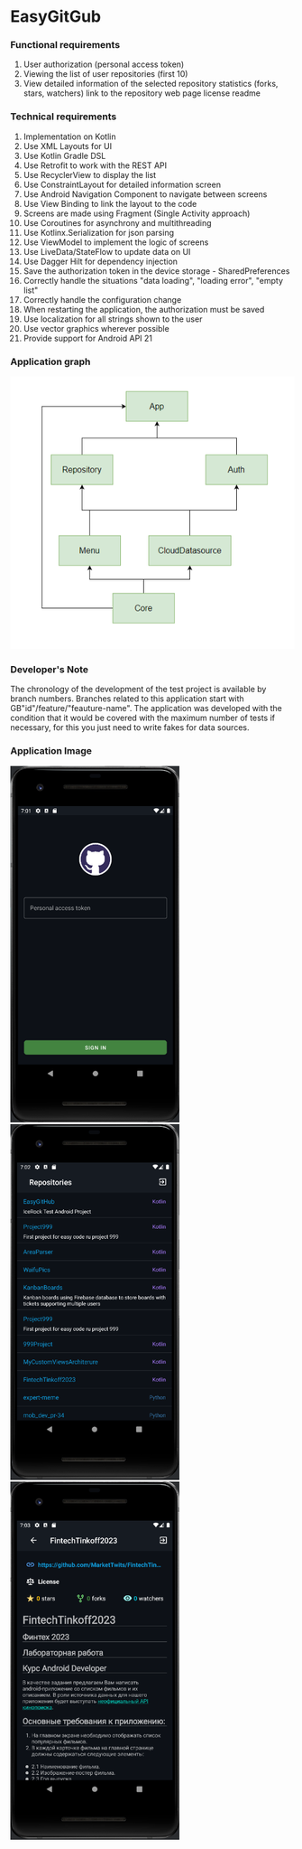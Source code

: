 # EasyGitGub

### Functional requirements

1. User authorization (personal access token)
2. Viewing the list of user repositories (first 10)
3. View detailed information of the selected repository
	statistics (forks, stars, watchers)
	link to the repository web page
	license
	readme
### Technical requirements

1. Implementation on Kotlin
2. Use XML Layouts for UI
3. Use Kotlin Gradle DSL
4. Use Retrofit to work with the REST API
5. Use RecyclerView to display the list
6. Use ConstraintLayout for detailed information screen
7. Use Android Navigation Component to navigate between screens
8. Use View Binding to link the layout to the code
9. Screens are made using Fragment (Single Activity approach)
10. Use Coroutines for asynchrony and multithreading
11. Use Kotlinx.Serialization for json parsing
12. Use ViewModel to implement the logic of screens
13. Use LiveData/StateFlow to update data on UI
14. Use Dagger Hilt for dependency injection
15. Save the authorization token in the device storage - SharedPreferences
16. Correctly handle the situations "data loading", "loading error", "empty list"
17. Correctly handle the configuration change
18. When restarting the application, the authorization must be saved
19. Use localization for all strings shown to the user
20. Use vector graphics wherever possible
21. Provide support for Android API 21

### Application graph

![](./image/graph.png)
### Developer's Note
The chronology of the development of the test project is available by branch numbers. Branches related to this application start with GB"id"/feature/"feauture-name". The application was developed with the condition that it would be covered with the maximum number of tests if necessary, for this you just need to write fakes for data sources.

### Application Image
<p float="left">
 <img src="./image/sign_in.png" width="300" />
 <img src="./image/repository_list.png" width="300" />
 <img src="./image/repository_detail.png" width="300" />
</p>



